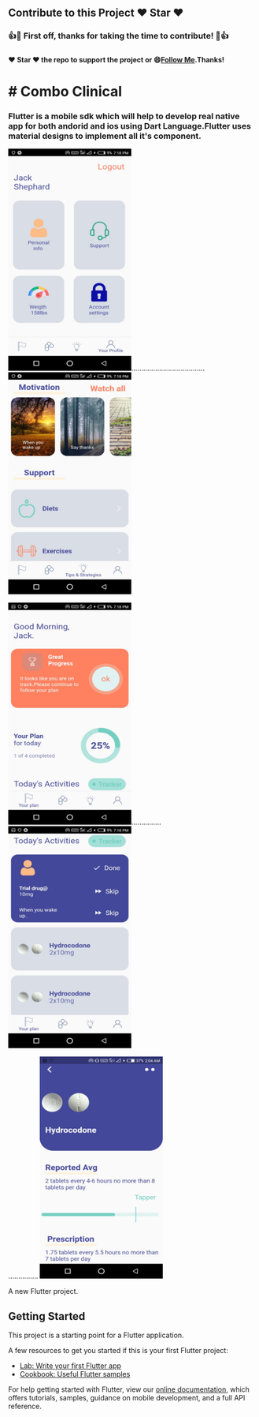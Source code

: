 ## Contribute to this Project :heart: Star :heart:

### :+1::tada: First off, thanks for taking the time to contribute! :tada::+1:

#####
#### :heart: Star :heart: the repo to support the project or :smile:[Follow Me](https://github.com/harsh6768).Thanks!

# # Combo Clinical

### Flutter is a mobile sdk which will help to develop real native app for both andorid and ios using Dart Language.Flutter uses material designs to implement all it's component.

<img src="https://github.com/harsh6768/clinical-medicine/blob/master/Images/medicine.jpeg" alt="" 
width="250" height="450" >.....................................
<img src="https://github.com/harsh6768/clinical-medicine/blob/master/Images/medicine1.jpeg" alt="" width="250" height="450" >

<img src="https://github.com/harsh6768/clinical-medicine/blob/master/Images/medicine2.jpeg" alt="" 
width="250" height="450" >...............
<img src="https://github.com/harsh6768/clinical-medicine/blob/master/Images/medicine4.jpeg" alt="" width="250" height="450" >

...............
<img src="https://github.com/harsh6768/clinical-medicine/blob/master/Images/medicine5.jpeg" alt="" 
width="250" height="450" >


A new Flutter project.

## Getting Started

This project is a starting point for a Flutter application.

A few resources to get you started if this is your first Flutter project:

- [Lab: Write your first Flutter app](https://flutter.dev/docs/get-started/codelab)
- [Cookbook: Useful Flutter samples](https://flutter.dev/docs/cookbook)

For help getting started with Flutter, view our
[online documentation](https://flutter.dev/docs), which offers tutorials,
samples, guidance on mobile development, and a full API reference.
